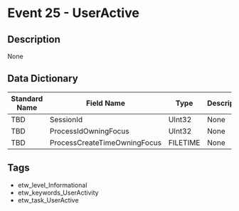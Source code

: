 # Event 25 - UserActive

## Description
None

## Data Dictionary
|Standard Name|Field Name|Type|Description|Sample Value|
|---|---|---|---|---|
|TBD|SessionId|UInt32|None|`None`|
|TBD|ProcessIdOwningFocus|UInt32|None|`None`|
|TBD|ProcessCreateTimeOwningFocus|FILETIME|None|`None`|

## Tags
* etw_level_Informational
* etw_keywords_UserActivity
* etw_task_UserActive